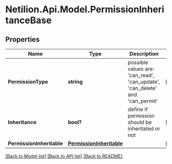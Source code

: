 # Netilion.Api.Model.PermissionInheritanceBase
## Properties

Name | Type | Description | Notes
------------ | ------------- | ------------- | -------------
**PermissionType** | **string** | possible values are: &#x27;can_read&#x27;, &#x27;can_update&#x27;, &#x27;can_delete&#x27; and &#x27;can_permit&#x27; | [optional] 
**Inheritance** | **bool?** | define if permission should be inheritated or not | [optional] 
**PermissionInheritable** | [**PermissionInheritable**](PermissionInheritable.md) |  | [optional] 

[[Back to Model list]](../README.md#documentation-for-models) [[Back to API list]](../README.md#documentation-for-api-endpoints) [[Back to README]](../README.md)

